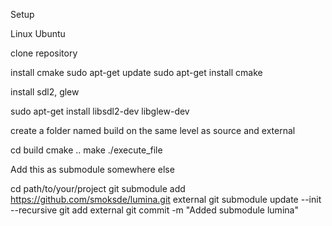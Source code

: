 Setup

Linux Ubuntu

clone repository

install cmake
sudo apt-get update
sudo apt-get install cmake

install sdl2, glew

sudo apt-get install libsdl2-dev libglew-dev

create a folder named build on the same level as source and external

cd build
cmake ..
make
./execute_file

Add this as submodule somewhere else

cd path/to/your/project
git submodule add https://github.com/smoksde/lumina.git external
git submodule update --init --recursive
git add external
git commit -m "Added submodule lumina"
